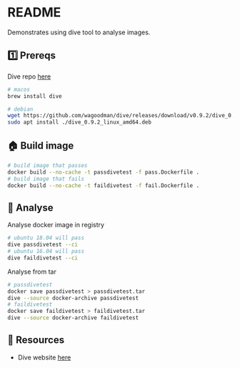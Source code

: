 # README

Demonstrates using dive tool to analyse images.

## 1️⃣ Prereqs

Dive repo [here](https://github.com/wagoodman/dive)  

```sh
# macos
brew install dive

# debian 
wget https://github.com/wagoodman/dive/releases/download/v0.9.2/dive_0.9.2_linux_amd64.deb
sudo apt install ./dive_0.9.2_linux_amd64.deb
```

## 🏠 Build image

```sh
# build image that passes
docker build --no-cache -t passdivetest -f pass.Dockerfile .
# build image that fails
docker build --no-cache -t faildivetest -f fail.Dockerfile .  
```

## 🤔 Analyse

Analyse docker image in registry

```sh
# ubuntu 18.04 will pass
dive passdivetest --ci
# ubuntu 16.04 will pass
dive faildivetest --ci
```

Analyse from tar

```sh
# passdivetest
docker save passdivetest > passdivetest.tar
dive --source docker-archive passdivetest
# faildivetest
docker save faildivetest > faildivetest.tar
dive --source docker-archive faildivetest
```

## 👀 Resources

* Dive website [here](https://github.com/wagoodman/dive)  

